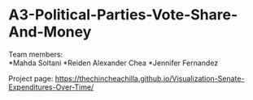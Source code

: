 
# A3-Political-Parties-Vote-Share-And-Money
Team members:  
*Mahda Soltani
*Reiden Alexander Chea 
*Jennifer Fernandez

Project page: https://thechincheachilla.github.io/Visualization-Senate-Expenditures-Over-Time/
